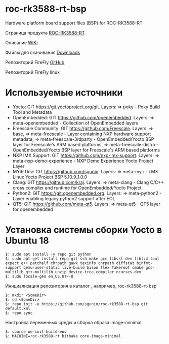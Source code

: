 # roc-rk3588-rt-bsp
Hardware platform board support files (BSP) for ROC-RK3588-RT

Страница продукта [ROC-RK3588-RT](https://en.t-firefly.com/product/industry/rocrk3588rt)

Описание [WiKi](https://wiki.t-firefly.com/en/ROC-RK3588-RT/index.html)

Файлы для скачивания [Downloads](https://en.t-firefly.com/doc/download/207.html)

Репозиторий FireFly [GitHub](https://github.com/T-Firefly)

Репозиторий FireFly linux [](https://gitlab.com/firefly-linux)

# Используемые источники

- Yocto: GIT https://git.yoctoproject.org/git. Layers: 
	=> poky - Poky Build Tool and Metadata
- OpenEmbedded: GIT https://github.com/openembedded. Layers: 
	=> meta-openembedded - Collection of OpenEmbedded layers
- Freescale Community: GIT https://github.com/Freescale. Layers: 
	=> base,
	=> meta-freescale - Layer containing NXP hardware support metadata, 
	=> meta-freescale-3rdparty - OpenEmbedded/Yocto BSP layer for Freescale's ARM based platforms,
	=> meta-freescale-distro - OpenEmbedded/Yocto BSP layer for Freescale's ARM based platforms
- NXP IMX Support: GIT https://github.com/nxp-imx-support. Layers: 
	=> meta-nxp-demo-experience - NXP Demo Experience Yocto Project Layer
- MYiR Dev: GIT https://github.com/sgunin. Layers: 
	=> meta-myir - i.MX Linux Yocto Project BSP 5.10.9_1.0.0
- Clang: GIT https://github.com/kraj. Layers:
	=> meta-clang - Clang C/C++ cross compiler and runtime for OpenEmbedded/Yocto Project
- Python2: GIT https://git.openembedded.org. Layers: 
	=> meta-python2 - Layer enabling legacy python2 support after EOL
- QT5: GIT https://github.com/meta-qt5. Layers: 
	=> meta-qt5 - QT5 layer for openembedded

# Установка системы сборки Yocto в Ubuntu 18 
```
$: sudo apt install -y repo git python
$: sudo apt-get install repo git ssh make gcc libssl-dev liblz4-tool expect g++ patchelf chrpath gawk texinfo chrpath diffstat binfmt-support qemu-user-static live-build bison flex fakeroot cmake gcc-multilib g++-multilib unzip device-tree-compiler ncurses-dev
$: sudo locale-gen en_US.UTF-8
```

Инициализация репозитория в каталог <SomeDir>, например, roc-rk3588-rt-bsp
```
$: mkdir <SomeDir>
$: cd <SomeDir>
$: repo init -u https://github.com/sgunin/roc-rk3588-rt-bsp.git default.xml
$: repo sync
```

Настройка переменных среды и сборка образа image-minimal
```
$: source oe-init-build-env
$: MACHINE=roc-rk3588-rt bitbake core-image-minimal
```
